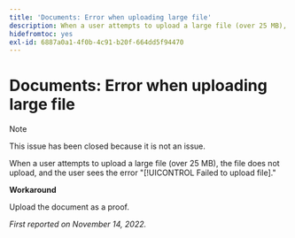 ```yaml
---
title: 'Documents: Error when uploading large file'
description: When a user attempts to upload a large file (over 25 MB), the file does not upload, and the user sees the error Failed to upload file.
hidefromtoc: yes
exl-id: 6887a0a1-4f0b-4c91-b20f-664dd5f94470
---
```

# Documents: Error when uploading large file

<!--This article is on WF and WFP TOCs-->

>[!NOTE]
>
>This issue has been closed because it is not an issue.

When a user attempts to upload a large file (over 25 MB), the file does not upload, and the user sees the error "[!UICONTROL Failed to upload file]."

**Workaround**

Upload the document as a proof.

_First reported on November 14, 2022._
